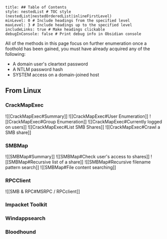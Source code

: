 ```table-of-contents
title: ## Table of Contents
style: nestedList # TOC style (nestedList|nestedOrderedList|inlineFirstLevel)
minLevel: 0 # Include headings from the specified level
maxLevel: 3 # Include headings up to the specified level
includeLinks: true # Make headings clickable
debugInConsole: false # Print debug info in Obsidian console
```

All of the methods in this page focus on further enumeration once a foothold has been gained, you must have already acquired any of the following:
- A domain user's cleartext password
- A NTLM password hash
- SYSTEM access on a domain-joined host
## From Linux
### CrackMapExec
![[CrackMapExec#Summary]]
![[CrackMapExec#User Enumeration]]
![[CrackMapExec#Group Enumeration]]
![[CrackMapExec#Currently logged on users]]
![[CrackMapExec#List SMB Shares]]
![[CrackMapExec#Crawl a SMB share]]

### SMBMap
![[SMBMap#Summary]]
![[SMBMap#Check user's access to shares]]
![[SMBMap#Recursive list of a share]]
![[SMBMap#Recursive filename pattern search]]
![[SMBMap#File content searching]]

### RPCClient
![[SMB & RPC#MSRPC / RPCclient]]

### Impacket Toolkit


### Windappsearch


### Bloodhound
